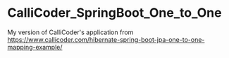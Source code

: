 # CalliCoder_SpringBoot_One_to_One
My version of CalliCoder's application from https://www.callicoder.com/hibernate-spring-boot-jpa-one-to-one-mapping-example/

